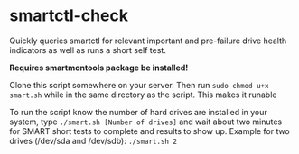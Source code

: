 # smartctl-check
Quickly queries smartctl for relevant important and pre-failure drive health indicators as well as runs a short self test. 

**Requires smartmontools package be installed!**

Clone this script somewhere on your server. Then run `sudo chmod u+x smart.sh` while in the same directory as the script. This makes it runable

To run the script know the number of hard drives are installed in your system, type `./smart.sh [Number of drives]` and wait about two minutes for SMART short tests to complete and results to show up. Example for two drives (/dev/sda and /dev/sdb): `./smart.sh 2`


